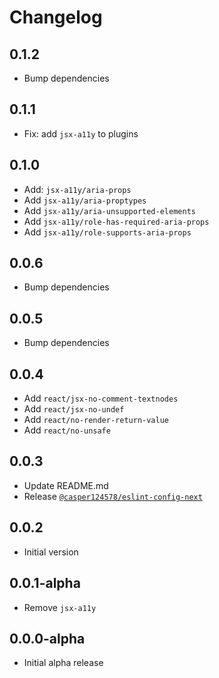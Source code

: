 # Changelog


## 0.1.2

- Bump dependencies

## 0.1.1

- Fix: add `jsx-a11y` to plugins

## 0.1.0

- Add: `jsx-a11y/aria-props`
- Add `jsx-a11y/aria-proptypes`
- Add `jsx-a11y/aria-unsupported-elements`
- Add `jsx-a11y/role-has-required-aria-props`
- Add `jsx-a11y/role-supports-aria-props`

## 0.0.6

- Bump dependencies

## 0.0.5

- Bump dependencies

## 0.0.4

- Add `react/jsx-no-comment-textnodes`
- Add `react/jsx-no-undef`
- Add `react/no-render-return-value`
- Add `react/no-unsafe`

## 0.0.3

- Update README.md
- Release [`@casper124578/eslint-config-next`](https://www.npmjs.com/package/@casper124578/eslint-config-next)

## 0.0.2

- Initial version

## 0.0.1-alpha

- Remove `jsx-a11y`

## 0.0.0-alpha

- Initial alpha release
